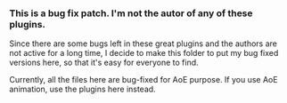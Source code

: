 ### This is a bug fix patch. I'm not the autor of any of these plugins.
Since there are some bugs left in these great plugins and the authors are not active for a long time, I decide to make this folder to put my bug fixed versions here, so that it's easy for everyone to find.

Currently, all the files here are bug-fixed for AoE purpose. If you use AoE animation, use the plugins here instead.
